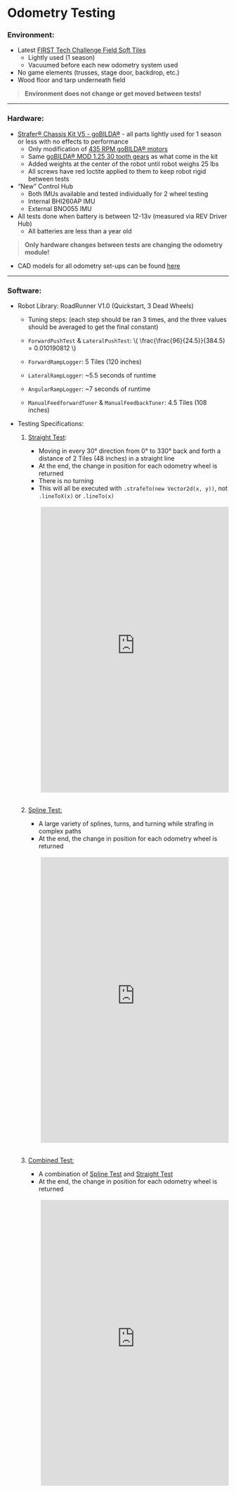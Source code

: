 # Odometry Testing

### Environment:
- Latest [FIRST Tech Challenge Field Soft Tiles](https://www.andymark.com/products/soft-tiles-for-first-tech-challenge-field-options)
    - Lightly used (1 season)
    - Vacuumed before each new odometry system used
- No game elements (trusses, stage door, backdrop, etc.)
- Wood floor and tarp underneath field
> **Environment does not change or get moved between tests!**

---

### Hardware:
- [Strafer® Chassis Kit V5 - goBILDA®](https://www.gobilda.com/strafer-chassis-kit-v5/) - all parts lightly used for 1 season or less with no effects to performance
    - Only modification of [435 RPM goBILDA® motors](https://www.gobilda.com/5203-series-yellow-jacket-planetary-gear-motor-13-7-1-ratio-24mm-length-8mm-rex-shaft-435-rpm-3-3-5v-encoder/)
    - Same [goBILDA® MOD 1.25 30 tooth gears](https://www.gobilda.com/2315-series-steel-miter-gear-mod-1-25-set-screw-8mm-rex-bore-30-tooth/) as what come in the kit
    - Added weights at the center of the robot until robot weighs 25 lbs
    - All screws have red loctite applied to them to keep robot rigid between tests
- “New” Control Hub
    - Both IMUs available and tested individually for 2 wheel testing
    - Internal BHI260AP IMU
    - External BNO055 IMU
- All tests done when battery is between 12-13v (measured via REV Driver Hub)
    - All batteries are less than a year old
> **Only hardware changes between tests are changing the odometry module!**
- CAD models for all odometry set-ups can be found [here](https://cad.onshape.com/documents/00fb2b8fdbd2d0c2cdcbc217/w/79d9fab6dc2812b605647b2f/e/d73efa616f99a98bcc69a6b4)

---

### Software:
- Robot Library: RoadRunner V1.0 (Quickstart, 3 Dead Wheels)
    - Tuning steps: (each step should be ran 3 times, and the three values should be averaged to get the final constant)
    - `ForwardPushTest` & `LateralPushTest`:
      \\( \frac{\frac{96}{24.5}}{384.5} = 0.010190812 \\)

    - `ForwardRampLogger`: 5 Tiles (120 inches)
    - `LateralRampLogger`: ~5.5 seconds of runtime
    - `AngularRampLogger`: ~7 seconds of runtime
    - `ManualFeedforwardTuner` & `ManualFeedbackTuner`: 4.5 Tiles (108 inches)

- Testing Specifications:

    1. [Straight Test](./StraightTest.md):
        - Moving in every 30° direction from 0° to 330° back and forth a distance of 2 Tiles (48 inches) in a straight line
        - At the end, the change in position for each odometry wheel is returned
        - There is no turning
        - This will all be executed with `.strafeTo(new Vector2d(x, y))`, not `.lineToX(x)` or `.lineTo(x)`

        <br>
            <div class="video-container-1">
                <iframe width="505" height="650"
                    src="https://www.youtube.com/embed/0vLSH07H9QM?rel=0&modestbranding=1" title="waitSeconds()" frameborder="0" allow="accelerometer; clipboard-write; encrypted-media; gyroscope; picture-in-picture; web-share" referrerpolicy="strict-origin-when-cross-origin" allowfullscreen>
                </iframe>
            </div>
        <br>

    2. [Spline Test:](./SplineTest.md)
        - A large variety of splines, turns, and turning while strafing in complex paths
        - At the end, the change in position for each odometry wheel is returned

        <br>
            <div class="video-container-1">
                <iframe width="505" height="650"
                    src="https://www.youtube.com/embed/l5nCy-ByGY4?rel=0&modestbranding=1" title="waitSeconds()" frameborder="0" allow="accelerometer; clipboard-write; encrypted-media; gyroscope; picture-in-picture; web-share" referrerpolicy="strict-origin-when-cross-origin" allowfullscreen>
                </iframe>
            </div>
        <br>

    3. [ Combined Test:](./CombinedTest.md)
        - A combination of [Spline Test](./SplineTest.md) and [Straight Test](./StraightTest.md)
        - At the end, the change in position for each odometry wheel is returned

        <br>
            <div class="video-container-1">
                <iframe width="505" height="650"
                    src="https://www.youtube.com/embed/D9ous77Ukqo?rel=0&modestbranding=1" title="waitSeconds()" frameborder="0" allow="accelerometer; clipboard-write; encrypted-media; gyroscope; picture-in-picture; web-share" referrerpolicy="strict-origin-when-cross-origin" allowfullscreen>
                </iframe>
            </div>
        <br>

<style>
    .video-container-1 {
        display: flex;
        flex-wrap: wrap;
        margin-left: 28px;
    }

    @media (max-width: 600px) {
        .video-container-1 {
            display: block;
            margin: 0 auto;
        }

        .video-container-1 iframe {
            width: 328px;
            height: 423px;
            display: block;
            justify-content: center;
            margin-left: -64px;
        }
    }
</style>